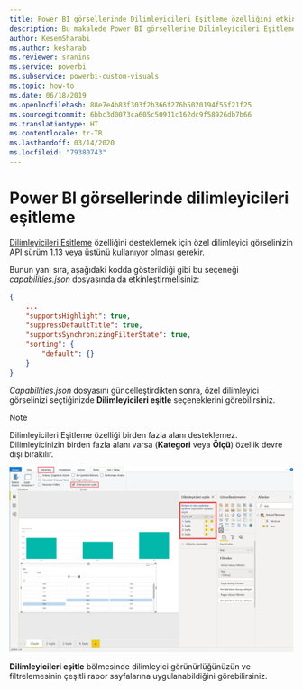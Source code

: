 ```yaml
---
title: Power BI görsellerinde Dilimleyicileri Eşitleme özelliğini etkinleştirme
description: Bu makalede Power BI görsellerine Dilimleyicileri Eşitleme özelliğini ekleme işlemi açıklanır.
author: KesemSharabi
ms.author: kesharab
ms.reviewer: sranins
ms.service: powerbi
ms.subservice: powerbi-custom-visuals
ms.topic: how-to
ms.date: 06/18/2019
ms.openlocfilehash: 88e7e4b83f303f2b366f276b5020194f55f21f25
ms.sourcegitcommit: 6bbc3d0073ca605c50911c162dc9f58926db7b66
ms.translationtype: HT
ms.contentlocale: tr-TR
ms.lasthandoff: 03/14/2020
ms.locfileid: "79380743"
---
```

# <a name="sync-slicers-in-power-bi-visuals"></a>Power BI görsellerinde dilimleyicileri eşitleme

[Dilimleyicileri Eşitleme](https://docs.microsoft.com/power-bi/desktop-slicers) özelliğini desteklemek için özel dilimleyici görselinizin API sürüm 1.13 veya üstünü kullanıyor olması gerekir.

Bunun yanı sıra, aşağıdaki kodda gösterildiği gibi bu seçeneği *capabilities.json* dosyasında da etkinleştirmelisiniz:

```json
{
    ...
    "supportsHighlight": true,
    "suppressDefaultTitle": true,
    "supportsSynchronizingFilterState": true,
    "sorting": {
        "default": {}
    }
}
```

*Capabilities.json* dosyasını güncelleştirdikten sonra, özel dilimleyici görselinizi seçtiğinizde **Dilimleyicileri eşitle** seçeneklerini görebilirsiniz.

> [!NOTE]
> Dilimleyicileri Eşitleme özelliği birden fazla alanı desteklemez. Dilimleyicinizin birden fazla alanı varsa (**Kategori** veya **Ölçü**) özellik devre dışı bırakılır.

![“Dilimleyicileri eşitle” bölmesi](media/enable-sync-slicers/sync-slicers-panel.png)

**Dilimleyicileri eşitle** bölmesinde dilimleyici görünürlüğünüzün ve filtrelemesinin çeşitli rapor sayfalarına uygulanabildiğini görebilirsiniz.
